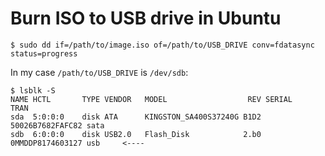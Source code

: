 # Burn ISO to USB drive in Ubuntu

```shell
$ sudo dd if=/path/to/image.iso of=/path/to/USB_DRIVE conv=fdatasync status=progress
```

In my case `/path/to/USB_DRIVE` is `/dev/sdb`:

```
$ lsblk -S
NAME HCTL       TYPE VENDOR   MODEL                  REV SERIAL           TRAN
sda  5:0:0:0    disk ATA      KINGSTON_SA400S37240G B1D2 50026B7682FAFC82 sata
sdb  6:0:0:0    disk USB2.0   Flash_Disk            2.b0 0MMDDP8174603127 usb     <----
```
